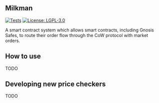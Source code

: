 ## Milkman

[![Tests](https://github.com/charlesndalton/milkman/actions/workflows/test.yml/badge.svg)](https://github.com/charlesndalton/milkman/actions/workflows/test.yml/badge.svg)
[![License: LGPL-3.0](https://img.shields.io/github/license/charlesndalton/milkman)](https://img.shields.io/github/license/charlesndalton/milkman)

A smart contract system which allows smart contracts, including Gnosis Safes, to route their order flow through the CoW protocol with market orders.

## How to use

TODO

## Developing new price checkers

TODO